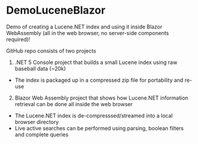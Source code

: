 # DemoLuceneBlazor
Demo of creating a Lucene.NET index and using it inside Blazor WebAssembly (all in the web browser, no server-side components required)!

GitHub repo consists of two projects  
1) .NET 5 Console project that builds a small Lucene index using raw baseball data (~20k)
- The index is packaged up in a compressed zip file for portability and re-use
2) Blazor Web Assembly project that shows how Lucene.NET information retrieval can be done all inside the web browser
- The Lucene.NET index is de-compresssed/streamed into a local browser directory
- Live active searches can be performed using parsing, boolean filters and complete queries
